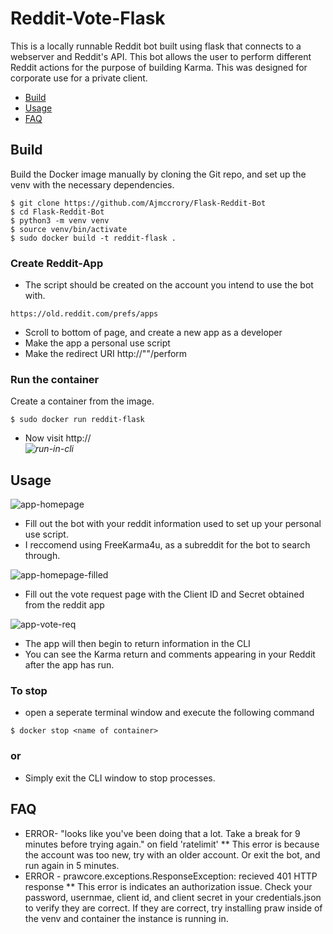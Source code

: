 # Reddit-Vote-Flask
This is a locally runnable Reddit bot built using flask that connects to a webserver and Reddit's API. This bot allows the user to perform different Reddit actions for the purpose of building Karma. This was designed for corporate use for a private client.
- [Build](#build)
- [Usage](#usage)
- [FAQ](#faq)



## Build
Build the Docker image manually by cloning the Git repo, and set up the venv with the necessary dependencies.
```
$ git clone https://github.com/Ajmccrory/Flask-Reddit-Bot
$ cd Flask-Reddit-Bot
$ python3 -m venv venv
$ source venv/bin/activate
$ sudo docker build -t reddit-flask .
```
### Create Reddit-App
* The script should be created on the account you intend to use the bot with.
```
https://old.reddit.com/prefs/apps
```
* Scroll to bottom of page, and create a new app as a developer
* Make the app a personal use script
* Make the redirect URI http://"<local container URL>"/perform
### Run the container
Create a container from the image.
```
$ sudo docker run reddit-flask
```
* Now visit http://<address from docker cli>
![run-in-cli](https://user-images.githubusercontent.com/93270610/191367840-6f040530-1265-4449-a601-38a8c3858aad.png)

## Usage

![app-homepage](https://user-images.githubusercontent.com/93270610/191361501-282eebf2-729f-43a0-8572-1cdaaaced16a.png)

* Fill out the bot with your reddit information used to set up your personal use script.
* I reccomend using FreeKarma4u, as a subreddit for the bot to search through.

![app-homepage-filled](https://user-images.githubusercontent.com/93270610/191364902-2b3914f1-23d0-4f5a-b65b-72dfb432f6c4.png)

* Fill out the vote request page with the Client ID and Secret obtained from the reddit app

![app-vote-req](https://user-images.githubusercontent.com/93270610/191364934-42a969bf-9775-4591-891e-912ced2bc0d3.png)

* The app will then begin to return information in the CLI
* You can see the Karma return and comments appearing in your Reddit after the app has run.
### To stop
* open a seperate terminal window and execute the following command
```
$ docker stop <name of container>
```
### or
* Simply exit the CLI window to stop processes.

## FAQ
* ERROR- "looks like you've been doing that a lot. Take a break for 9 minutes before trying again." on field 'ratelimit'
** This error is because the account was too new, try with an older account. Or exit the bot, and run again in 5 minutes.
* ERROR - prawcore.exceptions.ResponseException: recieved 401 HTTP response
** This error is indicates an authorization issue. Check your password, usernmae, client id, and client secret in your credentials.json to verify they are correct. If they are correct, try installing praw inside of the venv and container the instance is running in.
